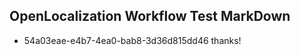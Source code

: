 ## OpenLocalization Workflow Test MarkDown
* 54a03eae-e4b7-4ea0-bab8-3d36d815dd46 
thanks!<!--HONumber=Mar16_HO3-->
